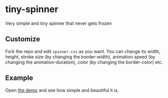 # tiny-spinner
Very simple and tiny spinner that never gets frozen

## Customize
Fork the repo and edit `spinner.css` as you want. You can change its width, height, stroke size (by changing the border-width), animation speed (by changing the animation-duration), color (by changing the border-color) etc.

## Example
Open [the demo](//buzinas.github.io/tiny-spinner) and see how simple and beautiful it is.
